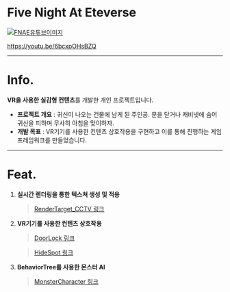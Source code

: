 
# Five Night At Eteverse

[![FNAE유튜브이미지](http://img.youtube.com/vi/6bcxpOHsBZQ/0.jpg)](https://youtu.be/6bcxpOHsBZQ)

https://youtu.be/6bcxpOHsBZQ

---

# Info.

**VR을 사용한 실감형 컨텐츠**를 개발한 개인 프로젝트입니다.

- **프로젝트 개요** : 귀신이 나오는 건물에 남게 된 주인공. 문을 닫거나 캐비넷에 숨어 귀신을 피하며 무사히 아침을 맞이하자.
- **개발 목표** : VR기기를 사용한 컨텐츠 상호작용을 구현하고 이를 통해 진행하는 게임 프레임워크를 만들었습니다.

---

# Feat.

1. **실시간 렌더링을 통한 텍스쳐 생성 및 적용**
    
    >[RenderTarget_CCTV 링크](https://www.notion.so/CCTV-12fe42954b5f4f248b52cefb1fba2ce7?pvs=21)
    
2. **VR기기를 사용한 컨텐츠 상호작용**
    
    >[DoorLock 링크](https://www.notion.so/DoorLock-ce6f06ab975e49c4ac7f6ee7f841d85c?pvs=21)
    
    >[HideSpot 링크](https://www.notion.so/HideSpot-f6d1b345f6a747f8997678ba02220291?pvs=21)
    
3. **BehaviorTree를 사용한 몬스터 AI**
    
    >[MonsterCharacter 링크](https://www.notion.so/MonsterCharacter-42ce0f29748d40c0b5d1ef7f6a82d1be?pvs=21)